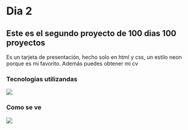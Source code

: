 # Dia 2
## Este es el segundo proyecto de 100 dias 100 proyectos
Es un tarjeta de presentación, hecho solo en html y css, un estilo neon porque es mi favorito. Además puedes obtener mi cv

### Tecnologías utilizandas
<img  src="https://skillicons.dev/icons?i=html,css" /> 

### Como se ve
<img  src="https://cdn.discordapp.com/attachments/900189457523806299/1170590075202060358/image.png?ex=655997f6&is=654722f6&hm=51b96d1648b87d4c3689b1e836f04724b910d95aa01a8f4efaf0d64e0e6f304a&" /> 
